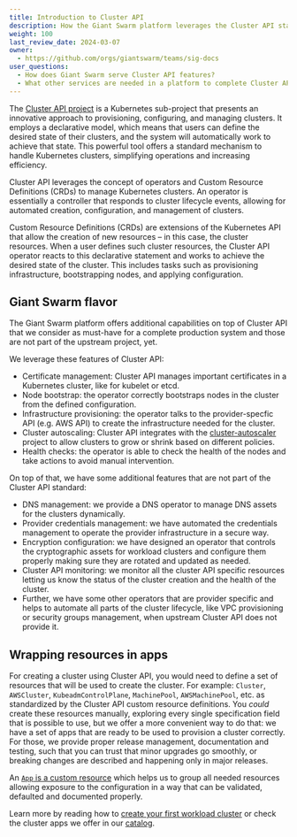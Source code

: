 ```yaml
---
title: Introduction to Cluster API
description: How the Giant Swarm platform leverages the Cluster API standard.
weight: 100
last_review_date: 2024-03-07
owner:
  - https://github.com/orgs/giantswarm/teams/sig-docs
user_questions:
  - How does Giant Swarm serve Cluster API features?
  - What other services are needed in a platform to complete Cluster API?
---
```


The [Cluster API project](https://cluster-api.sigs.k8s.io/) is a Kubernetes sub-project that presents an innovative approach to provisioning, configuring, and managing clusters. It employs a declarative model, which means that users can define the desired state of their clusters, and the system will automatically work to achieve that state. This powerful tool offers a standard mechanism to handle Kubernetes clusters, simplifying operations and increasing efficiency.

Cluster API leverages the concept of operators and Custom Resource Definitions (CRDs) to manage Kubernetes clusters. An operator is essentially a controller that responds to cluster lifecycle events, allowing for automated creation, configuration, and management of clusters.

Custom Resource Definitions (CRDs) are extensions of the Kubernetes API that allow the creation of new resources – in this case, the cluster resources. When a user defines such cluster resources, the Cluster API operator reacts to this declarative statement and works to achieve the desired state of the cluster. This includes tasks such as provisioning infrastructure, bootstrapping nodes, and applying configuration.

## Giant Swarm flavor

The Giant Swarm platform offers additional capabilities on top of Cluster API that we consider as must-have for a complete production system and those are not part of the upstream project, yet.

We leverage these features of Cluster API:

- Certificate management: Cluster API manages important certificates in a Kubernetes cluster, like for kubelet or etcd.
- Node bootstrap: the operator correctly bootstraps nodes in the cluster from the defined configuration.
- Infrastructure provisioning: the operator talks to the provider-specfic API (e.g. AWS API) to create the infrastructure needed for the cluster.
- Cluster autoscaling: Cluster API integrates with the [cluster-autoscaler](https://github.com/kubernetes/autoscaler/tree/master/cluster-autoscaler) project to allow clusters to grow or shrink based on different policies.
- Health checks: the operator is able to check the health of the nodes and take actions to avoid manual intervention.

On top of that, we have some additional features that are not part of the Cluster API standard:

- DNS management: we provide a DNS operator to manage DNS assets for the clusters dynamically.
- Provider credentials management: we have automated the credentials management to operate the provider infrastructure in a secure way.
- Encryption configuration: we have designed an operator that controls the cryptographic assets for workload clusters and configure them properly making sure they are rotated and updated as needed.
- Cluster API monitoring: we monitor all the cluster API specific resources letting us know the status of the cluster creation and the health of the cluster.
- Further, we have some other operators that are provider specific and helps to automate all parts of the cluster lifecycle, like VPC provisioning or security groups management, when upstream Cluster API does not provide it.

## Wrapping resources in apps

For creating a cluster using Cluster API, you would need to define a set of resources that will be used to create the cluster. For example: `Cluster`, `AWSCluster`, `KubeadmControlPlane`, `MachinePool`, `AWSMachinePool`, etc. as standardized by the Cluster API custom resource definitions. You _could_ create these resources manually, exploring every single specification field that is possible to use, but we offer a more convenient way to do that: we have a set of apps that are ready to be used to provision a cluster correctly. For those, we provide proper release management, documentation and testing, such that you can trust that minor upgrades go smoothly, or breaking changes are described and happening only in major releases.

An [`App` is a custom resource](https://docs.giantswarm.io/vintage/getting-started/app-platform/app-bundle/) which helps us to group all needed resources allowing exposure to the configuration in a way that can be validated, defaulted and documented properly.

Learn more by reading how to [create your first workload cluster](https://docs.giantswarm.io/vintage/getting-started/create-workload-cluster/) or check the cluster apps we offer in our [catalog](https://docs.giantswarm.io/vintage/use-the-api/management-api/cluster-apps/).
